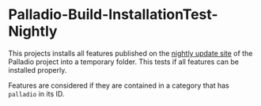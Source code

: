 # Palladio-Build-InstallationTest-Nightly

This projects installs all features published on the [nightly update site](https://updatesite.palladio-simulator.com/palladio-build-updatesite/nightly/) of the Palladio project into a temporary folder. This tests if all features can be installed properly.

Features are considered if they are contained in a category that has `palladio` in its ID.